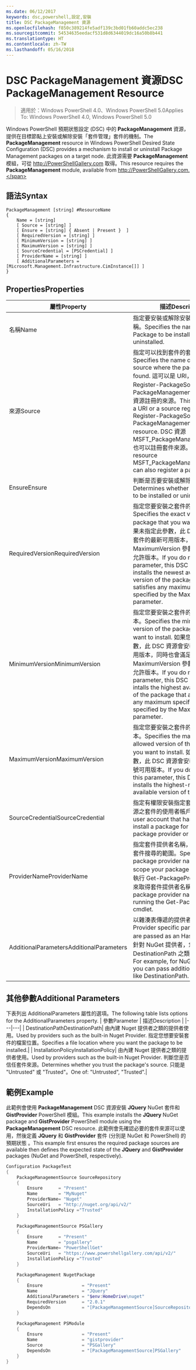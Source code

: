 ```yaml
---
ms.date: 06/12/2017
keywords: dsc,powershell,設定,安裝
title: DSC PackageManagement 資源
ms.openlocfilehash: f850c389214fe5adf139c3bd01fb60addc5ec238
ms.sourcegitcommit: 54534635eedacf531d8d6344019dc16a50b8b441
ms.translationtype: HT
ms.contentlocale: zh-TW
ms.lasthandoff: 05/16/2018
---
```

# <a name="dsc-packagemanagement-resource"></a><span data-ttu-id="072ac-103">DSC PackageManagement 資源</span><span class="sxs-lookup"><span data-stu-id="072ac-103">DSC PackageManagement Resource</span></span>

> <span data-ttu-id="072ac-104">適用於：Windows PowerShell 4.0、Windows PowerShell 5.0</span><span class="sxs-lookup"><span data-stu-id="072ac-104">Applies To: Windows PowerShell 4.0, Windows PowerShell 5.0</span></span>

<span data-ttu-id="072ac-105">Windows PowerShell 預期狀態設定 (DSC) 中的 **PackageManagement** 資源，提供在目標節點上安裝或解除安裝「套件管理」套件的機制。</span><span class="sxs-lookup"><span data-stu-id="072ac-105">The **PackageManagement** resource in Windows PowerShell Desired State Configuration (DSC) provides a mechanism to install or uninstall Package Management packages on a target node.</span></span> <span data-ttu-id="072ac-106">此資源需要 **PackageManagement** 模組，可從 http://PowerShellGallery.com 取得。</span><span class="sxs-lookup"><span data-stu-id="072ac-106">This resource requires the **PackageManagement** module, available from http://PowerShellGallery.com.</span></span>

## <a name="syntax"></a><span data-ttu-id="072ac-107">語法</span><span class="sxs-lookup"><span data-stu-id="072ac-107">Syntax</span></span>

```
PackageManagement [string] #ResourceName
{
    Name = [string]
    [ Source = [string] ]
    [ Ensure = [string] { Absent | Present }  ]
    [ RequiredVersion = [string] ]
    [ MinimumVersion = [string] ]
    [ MaximumVersion = [string] ]
    [ SourceCredential = [PSCredential] ]
    [ ProviderName = [string] ]
    [ AdditionalParameters = [Microsoft.Management.Infrastructure.CimInstance[]] ]
}
```

## <a name="properties"></a><span data-ttu-id="072ac-108">Properties</span><span class="sxs-lookup"><span data-stu-id="072ac-108">Properties</span></span>
|  <span data-ttu-id="072ac-109">屬性</span><span class="sxs-lookup"><span data-stu-id="072ac-109">Property</span></span>  |  <span data-ttu-id="072ac-110">描述</span><span class="sxs-lookup"><span data-stu-id="072ac-110">Description</span></span>   |
|---|---|
| <span data-ttu-id="072ac-111">名稱</span><span class="sxs-lookup"><span data-stu-id="072ac-111">Name</span></span>| <span data-ttu-id="072ac-112">指定要安裝或解除安裝之套件的名稱。</span><span class="sxs-lookup"><span data-stu-id="072ac-112">Specifies the name of the Package to be installed or uninstalled.</span></span>|
| <span data-ttu-id="072ac-113">來源</span><span class="sxs-lookup"><span data-stu-id="072ac-113">Source</span></span>| <span data-ttu-id="072ac-114">指定可以找到套件的套件來源名稱。</span><span class="sxs-lookup"><span data-stu-id="072ac-114">Specifies the name of the package source where the package can be found.</span></span> <span data-ttu-id="072ac-115">這可以是 URI，或是向 Register-PackageSource 或 PackageManagementSource DSC 資源註冊的來源。</span><span class="sxs-lookup"><span data-stu-id="072ac-115">This can either be a URI or a source registered with Register-PackageSource or PackageManagementSource DSC resource.</span></span> <span data-ttu-id="072ac-116">DSC 資源 MSFT_PackageManagementSource 也可以註冊套件來源。</span><span class="sxs-lookup"><span data-stu-id="072ac-116">The DSC resource MSFT_PackageManagementSource can also register a package source.</span></span>|
| <span data-ttu-id="072ac-117">Ensure</span><span class="sxs-lookup"><span data-stu-id="072ac-117">Ensure</span></span>| <span data-ttu-id="072ac-118">判斷是否要安裝或解除安裝套件。</span><span class="sxs-lookup"><span data-stu-id="072ac-118">Determines whether the package is to be installed or uninstalled.</span></span>|
| <span data-ttu-id="072ac-119">RequiredVersion</span><span class="sxs-lookup"><span data-stu-id="072ac-119">RequiredVersion</span></span>| <span data-ttu-id="072ac-120">指定您要安裝之套件的確切版本。</span><span class="sxs-lookup"><span data-stu-id="072ac-120">Specifies the exact version of the package that you want to install.</span></span> <span data-ttu-id="072ac-121">如果未指定此參數，此 DSC 資源會安裝套件的最新可用版本，同時也會滿足 MaximumVersion 參數所指定的最高允許版本。</span><span class="sxs-lookup"><span data-stu-id="072ac-121">If you do not specify this parameter, this DSC resource installs the newest available version of the package that also satisfies any maximum version specified by the MaximumVersion parameter.</span></span>|
| <span data-ttu-id="072ac-122">MinimumVersion</span><span class="sxs-lookup"><span data-stu-id="072ac-122">MinimumVersion</span></span>| <span data-ttu-id="072ac-123">指定您要安裝之套件的最低允許版本。</span><span class="sxs-lookup"><span data-stu-id="072ac-123">Specifies the minimum allowed version of the package that you want to install.</span></span> <span data-ttu-id="072ac-124">如果您沒有加入此參數，此 DSC 資源會安裝套件的最高可用版本，同時也會滿足 MaximumVersion 參數所指定的最高允許版本。</span><span class="sxs-lookup"><span data-stu-id="072ac-124">If you do not add this parameter, this DSC resource intalls the highest available version of the package that also satisfies any maximum specified version specified by the MaximumVersion parameter.</span></span>|
| <span data-ttu-id="072ac-125">MaximumVersion</span><span class="sxs-lookup"><span data-stu-id="072ac-125">MaximumVersion</span></span>| <span data-ttu-id="072ac-126">指定您要安裝之套件的最高允許版本。</span><span class="sxs-lookup"><span data-stu-id="072ac-126">Specifies the maximum allowed version of the package that you want to install.</span></span> <span data-ttu-id="072ac-127">如果未指定此參數，此 DSC 資源會安裝套件的最高編號可用版本。</span><span class="sxs-lookup"><span data-stu-id="072ac-127">If you do not specify this parameter, this DSC resource installs the highest-numbered available version of the package.</span></span>|
| <span data-ttu-id="072ac-128">SourceCredential</span><span class="sxs-lookup"><span data-stu-id="072ac-128">SourceCredential</span></span> | <span data-ttu-id="072ac-129">指定有權限安裝指定套件提供者或來源之套件的使用者帳戶。</span><span class="sxs-lookup"><span data-stu-id="072ac-129">Specifies a user account that has rights to install a package for a specified package provider or source.</span></span>|
| <span data-ttu-id="072ac-130">ProviderName</span><span class="sxs-lookup"><span data-stu-id="072ac-130">ProviderName</span></span>| <span data-ttu-id="072ac-131">指定套件提供者名稱，以針對它設定套件搜尋的範圍。</span><span class="sxs-lookup"><span data-stu-id="072ac-131">Specifies a package provider name to which to scope your package search.</span></span> <span data-ttu-id="072ac-132">您可以執行 Get-PackageProvider Cmdlet 來取得套件提供者名稱。</span><span class="sxs-lookup"><span data-stu-id="072ac-132">You can get package provider names by running the Get-PackageProvider cmdlet.</span></span>|
| <span data-ttu-id="072ac-133">AdditionalParameters</span><span class="sxs-lookup"><span data-stu-id="072ac-133">AdditionalParameters</span></span>| <span data-ttu-id="072ac-134">以雜湊表傳遞的提供者特定參數。</span><span class="sxs-lookup"><span data-stu-id="072ac-134">Provider specific parameters that are passed as an Hashtable.</span></span> <span data-ttu-id="072ac-135">例如，針對 NuGet 提供者，您可以傳遞 DestinationPath 之類的其他參數。</span><span class="sxs-lookup"><span data-stu-id="072ac-135">For example, for NuGet provider you can pass additional parameters like DestinationPath.</span></span>|

## <a name="additional-parameters"></a><span data-ttu-id="072ac-136">其他參數</span><span class="sxs-lookup"><span data-stu-id="072ac-136">Additional Parameters</span></span>
<span data-ttu-id="072ac-137">下表列出 AdditionalParameters 屬性的選項。</span><span class="sxs-lookup"><span data-stu-id="072ac-137">The following table lists options for the AdditionalParameters property.</span></span>
|  <span data-ttu-id="072ac-138">參數</span><span class="sxs-lookup"><span data-stu-id="072ac-138">Parameter</span></span>  | <span data-ttu-id="072ac-139">描述</span><span class="sxs-lookup"><span data-stu-id="072ac-139">Description</span></span>   |
|---|---|
| <span data-ttu-id="072ac-140">DestinationPath</span><span class="sxs-lookup"><span data-stu-id="072ac-140">DestinationPath</span></span>| <span data-ttu-id="072ac-141">由內建 Nuget 提供者之類的提供者使用。</span><span class="sxs-lookup"><span data-stu-id="072ac-141">Used by providers such as the built-in Nuget Provider.</span></span> <span data-ttu-id="072ac-142">指定您想要安裝套件的檔案位置。</span><span class="sxs-lookup"><span data-stu-id="072ac-142">Specifies a file location where you want the package to be installed.</span></span>|
| <span data-ttu-id="072ac-143">InstallationPolicy</span><span class="sxs-lookup"><span data-stu-id="072ac-143">InstallationPolicy</span></span>| <span data-ttu-id="072ac-144">由內建 Nuget 提供者之類的提供者使用。</span><span class="sxs-lookup"><span data-stu-id="072ac-144">Used by providers such as the built-in Nuget Provider.</span></span> <span data-ttu-id="072ac-145">判斷您是否信任套件來源。</span><span class="sxs-lookup"><span data-stu-id="072ac-145">Determines whether you trust the package's source.</span></span> <span data-ttu-id="072ac-146">只能是 "Untrusted" 或 "Trusted"。</span><span class="sxs-lookup"><span data-stu-id="072ac-146">One of: "Untrusted", "Trusted".</span></span>|

## <a name="example"></a><span data-ttu-id="072ac-147">範例</span><span class="sxs-lookup"><span data-stu-id="072ac-147">Example</span></span>

<span data-ttu-id="072ac-148">此範例會使用 **PackageManagement** DSC 資源安裝 **JQuery** NuGet 套件和 **GistProvider** PowerShell 模組。</span><span class="sxs-lookup"><span data-stu-id="072ac-148">This example installs the **JQuery** NuGet package and **GistProvider** PowerShell module using the **PackageManagement** DSC resource.</span></span> <span data-ttu-id="072ac-149">此範例會先確認必要的套件來源可以使用，然後定義 **JQuery** 和 **GistProvider** 套件 (分別是 NuGet 和 PowerShell) 的預期狀態 。</span><span class="sxs-lookup"><span data-stu-id="072ac-149">This example first ensures the required package sources are available then defines the expected state of the **JQuery** and **GistProvider** packages (NuGet and PowerShell, respectively).</span></span>

```powershell
Configuration PackageTest
{
    PackageManagementSource SourceRepository
    {
        Ensure      = "Present"
        Name        = "MyNuget"
        ProviderName= "Nuget"
        SourceUri   = "http://nuget.org/api/v2/"
        InstallationPolicy ="Trusted"
    }

    PackageManagementSource PSGallery
    {
        Ensure      = "Present"
        Name        = "psgallery"
        ProviderName= "PowerShellGet"
        SourceUri   = "https://www.powershellgallery.com/api/v2/"
        InstallationPolicy ="Trusted"
    }

    PackageManagement NugetPackage
    {
        Ensure               = "Present"
        Name                 = "JQuery"
        AdditionalParameters = "$env:HomeDrive\nuget"
        RequiredVersion      = "2.0.1"
        DependsOn            = "[PackageManagementSource]SourceRepository"
    }

    PackageManagement PSModule
    {
        Ensure               = "Present"
        Name                 = "gistprovider"
        Source               = "PSGallery"
        DependsOn            = "[PackageManagementSource]PSGallery"
    }
}
```